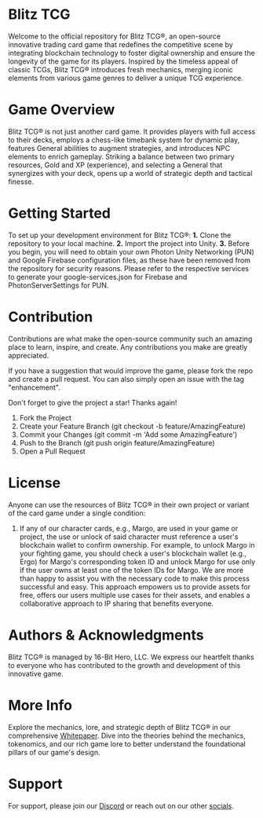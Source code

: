 # Blitz TCG
Welcome to the official repository for Blitz TCG®, an open-source innovative trading card game that redefines the competitive scene by integrating blockchain technology to foster digital ownership and ensure the longevity of the game for its players. Inspired by the timeless appeal of classic TCGs, Blitz TCG® introduces fresh mechanics, merging iconic elements from various game genres to deliver a unique TCG experience.

# Game Overview
Blitz TCG® is not just another card game. It provides players with full access to their decks, employs a chess-like timebank system for dynamic play, features General abilities to augment strategies, and introduces NPC elements to enrich gameplay. Striking a balance between two primary resources, Gold and XP (experience), and selecting a General that synergizes with your deck, opens up a world of strategic depth and tactical finesse.

# Getting Started
To set up your development environment for Blitz TCG®:
**1.** Clone the repository to your local machine.
**2.** Import the project into Unity.
**3.** Before you begin, you will need to obtain your own Photon Unity Networking (PUN) and Google Firebase configuration files, as these have been removed from the repository for security reasons. Please refer to the respective services to generate your google-services.json for Firebase and PhotonServerSettings for PUN.

# Contribution
Contributions are what make the open-source community such an amazing place to learn, inspire, and create. Any contributions you make are greatly appreciated.

If you have a suggestion that would improve the game, please fork the repo and create a pull request. You can also simply open an issue with the tag "enhancement".

Don't forget to give the project a star! Thanks again!
1. Fork the Project
2. Create your Feature Branch (git checkout -b feature/AmazingFeature)
3. Commit your Changes (git commit -m 'Add some AmazingFeature')
4. Push to the Branch (git push origin feature/AmazingFeature)
5. Open a Pull Request

# License
Anyone can use the resources of Blitz TCG® in their own project or variant of the card game under a single condition:
1. If any of our character cards, e.g., Margo, are used in your game or project, the use or unlock of said character must reference a user's blockchain wallet to confirm ownership. For example, to unlock Margo in your fighting game, you should check a user's blockchain wallet (e.g., Ergo) for Margo's corresponding token ID and unlock Margo for use only if the user owns at least one of the token IDs for Margo. We are more than happy to assist you with the necessary code to make this process successful and easy. This approach empowers us to provide assets for free, offers our users multiple use cases for their assets, and enables a collaborative approach to IP sharing that benefits everyone.

# Authors & Acknowledgments
Blitz TCG® is managed by 16-Bit Hero, LLC. We express our heartfelt thanks to everyone who has contributed to the growth and development of this innovative game.

# More Info
Explore the mechanics, lore, and strategic depth of Blitz TCG® in our comprehensive [Whitepaper](https://blitztcg.com/whitepaper). Dive into the theories behind the mechanics, tokenomics, and our rich game lore to better understand the foundational pillars of our game's design.

# Support
For support, please join our [Discord](https://discord.com/invite/KkuDscjVt2) or reach out on our other [socials](https://linktr.ee/blitztcg).
